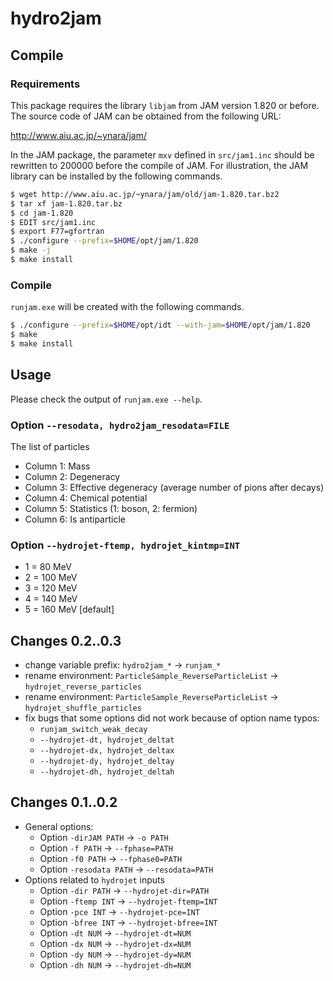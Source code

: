 # hydro2jam

## Compile

### Requirements

This package requires the library `libjam` from JAM version 1.820 or
before.  The source code of JAM can be obtained from the following URL:

  http://www.aiu.ac.jp/~ynara/jam/

In the JAM package, the parameter `mxv` defined in `src/jam1.inc`
should be rewritten to 200000 before the compile of JAM.
For illustration, the JAM library can be installed by the following commands.

```bash
$ wget http://www.aiu.ac.jp/~ynara/jam/old/jam-1.820.tar.bz2
$ tar xf jam-1.820.tar.bz
$ cd jam-1.820
$ EDIT src/jam1.inc
$ export F77=gfortran
$ ./configure --prefix=$HOME/opt/jam/1.820
$ make -j
$ make install
```

### Compile

`runjam.exe` will be created with the following commands.

```bash
$ ./configure --prefix=$HOME/opt/idt --with-jam=$HOME/opt/jam/1.820
$ make
$ make install
```


## Usage

Please check the output of `runjam.exe --help`.

### Option `--resodata, hydro2jam_resodata=FILE`

The list of particles

- Column 1: Mass
- Column 2: Degeneracy
- Column 3: Effective degeneracy (average number of pions after decays)
- Column 4: Chemical potential
- Column 5: Statistics (1: boson, 2: fermion)
- Column 6: Is antiparticle

### Option `--hydrojet-ftemp, hydrojet_kintmp=INT`

- 1 = 80 MeV
- 2 = 100 MeV
- 3 = 120 MeV
- 4 = 140 MeV
- 5 = 160 MeV [default]

## Changes 0.2..0.3

- change variable prefix: `hydro2jam_*` -> `runjam_*`
- rename environment: `ParticleSample_ReverseParticleList` -> `hydrojet_reverse_particles`
- rename environment: `ParticleSample_ReverseParticleList` -> `hydrojet_shuffle_particles`
- fix bugs that some options did not work because of option name typos:
  - `runjam_switch_weak_decay`
  - `--hydrojet-dt, hydrojet_deltat`
  - `--hydrojet-dx, hydrojet_deltax`
  - `--hydrojet-dy, hydrojet_deltay`
  - `--hydrojet-dh, hydrojet_deltah`

## Changes 0.1..0.2

- General options:
  - Option `-dirJAM PATH`   -> `-o PATH`
  - Option `-f PATH`        -> `--fphase=PATH`
  - Option `-f0 PATH`       -> `--fphase0=PATH`
  - Option `-resodata PATH` -> `--resodata=PATH`
- Options related to `hydrojet` inputs
  - Option `-dir PATH`  -> `--hydrojet-dir=PATH`
  - Option `-ftemp INT` -> `--hydrojet-ftemp=INT`
  - Option `-pce INT`   -> `--hydrojet-pce=INT`
  - Option `-bfree INT` -> `--hydrojet-bfree=INT`
  - Option `-dt NUM`    -> `--hydrojet-dt=NUM`
  - Option `-dx NUM`    -> `--hydrojet-dx=NUM`
  - Option `-dy NUM`    -> `--hydrojet-dy=NUM`
  - Option `-dh NUM`    -> `--hydrojet-dh=NUM`
